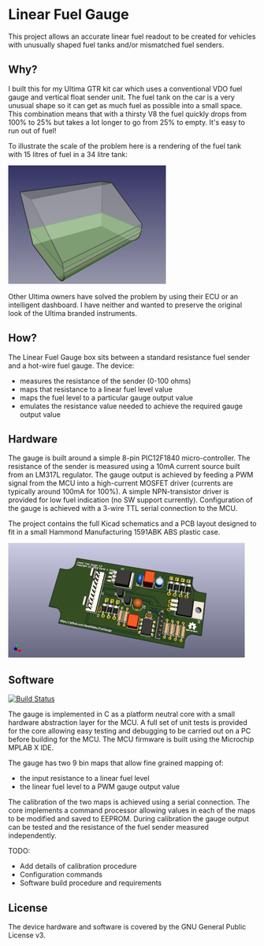 # Linear Fuel Gauge

This project allows an accurate linear fuel readout to be created for vehicles with unusually shaped fuel tanks and/or mismatched fuel senders.

## Why?

I built this for my Ultima GTR kit car which uses a conventional VDO fuel gauge and vertical float sender unit. The fuel tank on the car is a very unusual shape so it can get as much fuel as possible into a small space. This combination means that with a thirsty V8 the fuel quickly drops from 100% to 25% but takes a lot longer to go from 25% to empty. It's easy to run out of fuel!

To illustrate the scale of the problem here is a rendering of the fuel tank with 15 litres of fuel in a 34 litre tank:

![Cutaway render of Ultima GTR fuel tank](docs/ultima-fuel-tank.png)

Other Ultima owners have solved the problem by using their ECU or an intelligent dashboard. I have neither and wanted to preserve the original look of the Ultima branded instruments.

## How?

The Linear Fuel Gauge box sits between a standard resistance fuel sender and a hot-wire fuel gauge. The device:
 * measures the resistance of the sender (0-100 ohms)
 * maps that resistance to a linear fuel level value
 * maps the fuel level to a particular gauge output value
 * emulates the resistance value needed to achieve the required gauge output value
 
## Hardware

The gauge is built around a simple 8-pin PIC12F1840 micro-controller. The resistance of the sender is measured using a 10mA current source built from an LM317L regulator. The gauge output is achieved by feeding a PWM signal from the MCU into a high-current MOSFET driver (currents are typically around 100mA for 100%). A simple NPN-transistor driver is provided for low fuel indication (no SW support currently). Configuration of the gauge is achieved with a 3-wire TTL serial connection to the MCU.

The project contains the full Kicad schematics and a PCB layout designed to fit in a small Hammond Manufacturing 1591ABK ABS plastic case.

![Fuel Gauge PCB 3D render](docs/FuelGauge-pcb-render.png)

## Software

[![Build Status](https://travis-ci.org/davefiddes/FuelGauge.svg?branch=master)](https://travis-ci.org/davefiddes/FuelGauge)

The gauge is implemented in C as a platform neutral core with a small hardware abstraction layer for the MCU. A full set of unit tests is provided for the core allowing easy testing and debugging to be carried out on a PC before building for the MCU. The MCU firmware is built using the Microchip MPLAB X IDE.

 The gauge has two 9 bin maps that allow fine grained mapping of:
 * the input resistance to a linear fuel level
 * the linear fuel level to a PWM gauge output value

 The calibration of the two maps is achieved using a serial connection. The core implements a command processor allowing values in each of the maps to be modified and saved to EEPROM. During calibration the gauge output can be tested and the resistance of the fuel sender measured independently.

 TODO: 
 * Add details of calibration procedure
 * Configuration commands
 * Software build procedure and requirements

 ## License

 The device hardware and software is covered by the GNU General Public License v3.